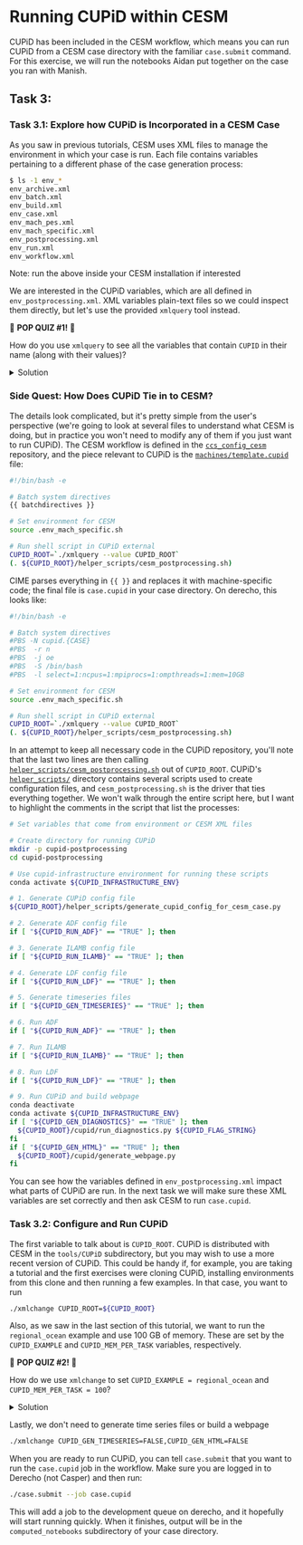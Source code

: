 # Running CUPiD within CESM

CUPiD has been included in the CESM workflow,
which means you can run CUPiD from a CESM case directory with the familiar `case.submit` command.
For this exercise, we will run the notebooks Aidan put together on the case you ran with Manish.

## Task 3:

### Task 3.1: Explore how CUPiD is Incorporated in a CESM Case

As you saw in previous tutorials, CESM uses XML files to manage the environment in which your case is run.
Each file contains variables pertaining to a different phase of the case generation process:

```bash
$ ls -1 env_*
env_archive.xml
env_batch.xml
env_build.xml
env_case.xml
env_mach_pes.xml
env_mach_specific.xml
env_postprocessing.xml
env_run.xml
env_workflow.xml
```
Note: run the above inside your CESM installation if interested

We are interested in the CUPiD variables,
which are all defined in `env_postprocessing.xml`.
XML variables plain-text files so we could inspect them directly,
but let's use the provided `xmlquery` tool instead.

<div class="alert alert-warning">  
🚨 <strong>POP QUIZ #1!</strong> 🚨 

How do you use `xmlquery` to see all the variables that contain `CUPID` in their name (along with their values)?
<details>  

<summary>Solution</summary><br>

```
$ ./xmlquery -p CUPID
Results in group cupid_analysis
	CUPID_BASELINE_CASE: b.e23_alpha17f.BLT1850.ne30_t232.092
	CUPID_BASELINE_ROOT: /glade/derecho/scratch/mlevy/archive/CAcurrent.002/..
	CUPID_BASE_NYEARS: 100
	CUPID_BASE_STARTDATE: 0001-01-01
	CUPID_EXAMPLE: key_metrics
	CUPID_NYEARS: 1
	CUPID_STARTDATE: 0001-01-01
	CUPID_TS_DIR: /glade/derecho/scratch/mlevy/archive/CAcurrent.002/..

Results in group cupid_config
	CUPID_GEN_DIAGNOSTICS: TRUE
	CUPID_GEN_HTML: TRUE
	CUPID_GEN_TIMESERIES: TRUE
	CUPID_ROOT: /glade/work/mlevy/codes/CESM/cesm3_0_alpha07c_CROCO/tools/CUPiD

Results in group cupid_environments
	CUPID_ANALYSIS_ENV: cupid-analysis
	CUPID_INFRASTRUCTURE_ENV: cupid-infrastructure

Results in group cupid_run_components
	CUPID_MEM_PER_TASK: 10
	CUPID_NTASKS: 1
	CUPID_RUN_ADF: FALSE
	CUPID_RUN_ALL: TRUE
	CUPID_RUN_ATM: FALSE
	CUPID_RUN_GLC: FALSE
	CUPID_RUN_ICE: FALSE
	CUPID_RUN_LND: FALSE
	CUPID_RUN_OCN: FALSE
	CUPID_RUN_ROF: FALSE
	CUPID_TASKS_PER_NODE: 128
```
</details>
</div>

### Side Quest: How Does CUPiD Tie in to CESM?

The details look complicated, but it's pretty simple from the user's perspective
(we're going to look at several files to understand what CESM is doing,
but in practice you won't need to modify any of them if you just want to run CUPiD).
The CESM workflow is defined in the [`ccs_config_cesm`](https://github.com/ESMCI/ccs_config_cesm) repository,
and the piece relevant to CUPiD is the [`machines/template.cupid`](https://github.com/ESMCI/ccs_config_cesm/blob/main/machines/template.cupid) file:

```bash
#!/bin/bash -e

# Batch system directives
{{ batchdirectives }}

# Set environment for CESM
source .env_mach_specific.sh

# Run shell script in CUPiD external
CUPID_ROOT=`./xmlquery --value CUPID_ROOT`
(. ${CUPID_ROOT}/helper_scripts/cesm_postprocessing.sh)
```

CIME parses everything in `{{ }}` and replaces it with machine-specific code;
the final file is `case.cupid` in your case directory.
On derecho, this looks like:

```bash
#!/bin/bash -e

# Batch system directives
#PBS -N cupid.{CASE}
#PBS  -r n
#PBS  -j oe
#PBS  -S /bin/bash
#PBS  -l select=1:ncpus=1:mpiprocs=1:ompthreads=1:mem=10GB

# Set environment for CESM
source .env_mach_specific.sh

# Run shell script in CUPiD external
CUPID_ROOT=`./xmlquery --value CUPID_ROOT`
(. ${CUPID_ROOT}/helper_scripts/cesm_postprocessing.sh)
```

In an attempt to keep all necessary code in the CUPiD repository,
you'll note that the last two lines are then calling [`helper_scripts/cesm_postprocessing.sh`](https://github.com/NCAR/CUPiD/blob/main/helper_scripts/cesm_postprocessing.sh) out of `CUPID_ROOT`.
CUPiD's [`helper_scripts/`](https://github.com/NCAR/CUPiD/blob/main/helper_scripts/) directory contains several scripts used to create configuration files,
and `cesm_postprocessing.sh` is the driver that ties everything together.
We won't walk through the entire script here,
but I want to highlight the comments in the script that list the processes:

```bash
# Set variables that come from environment or CESM XML files

# Create directory for running CUPiD
mkdir -p cupid-postprocessing
cd cupid-postprocessing

# Use cupid-infrastructure environment for running these scripts
conda activate ${CUPID_INFRASTRUCTURE_ENV}

# 1. Generate CUPiD config file
${CUPID_ROOT}/helper_scripts/generate_cupid_config_for_cesm_case.py

# 2. Generate ADF config file
if [ "${CUPID_RUN_ADF}" == "TRUE" ]; then

# 3. Generate ILAMB config file
if [ "${CUPID_RUN_ILAMB}" == "TRUE" ]; then

# 4. Generate LDF config file
if [ "${CUPID_RUN_LDF}" == "TRUE" ]; then

# 5. Generate timeseries files
if [ "${CUPID_GEN_TIMESERIES}" == "TRUE" ]; then

# 6. Run ADF
if [ "${CUPID_RUN_ADF}" == "TRUE" ]; then

# 7. Run ILAMB
if [ "${CUPID_RUN_ILAMB}" == "TRUE" ]; then

# 8. Run LDF
if [ "${CUPID_RUN_LDF}" == "TRUE" ]; then

# 9. Run CUPiD and build webpage
conda deactivate
conda activate ${CUPID_INFRASTRUCTURE_ENV}
if [ "${CUPID_GEN_DIAGNOSTICS}" == "TRUE" ]; then
  ${CUPID_ROOT}/cupid/run_diagnostics.py ${CUPID_FLAG_STRING}
fi
if [ "${CUPID_GEN_HTML}" == "TRUE" ]; then
  ${CUPID_ROOT}/cupid/generate_webpage.py
fi
```

You can see how the variables defined in `env_postprocessing.xml` impact what parts of CUPiD are run.
In the next task we will make sure these XML variables are set correctly and then ask CESM to run `case.cupid`.

### Task 3.2: Configure and Run CUPiD

The first variable to talk about is `CUPID_ROOT`.
CUPiD is distributed with CESM in the `tools/CUPiD` subdirectory,
but you may wish to use a more recent version of CUPiD.
This could be handy if, for example,
you are taking a tutorial and the first exercises were cloning CUPiD,
installing environments from this clone and then running a few examples.
In that case, you want to run

```bash
./xmlchange CUPID_ROOT=${CUPID_ROOT}
```

Also, as we saw in the last section of this tutorial,
we want to run the `regional_ocean` example and use 100 GB of memory.
These are set by the `CUPID_EXAMPLE` and `CUPID_MEM_PER_TASK` variables, respectively.

<div class="alert alert-warning">  
🚨 <strong>POP QUIZ #2!</strong> 🚨 

How do we use `xmlchange` to set `CUPID_EXAMPLE = regional_ocean` and `CUPID_MEM_PER_TASK = 100`?
<details>  

<summary>Solution</summary><br>

```bash
./xmlchange CUPID_EXAMPLE=regional_ocean,CUPID_MEM_PER_TASK=100
```
</details>
</div>

Lastly, we don't need to generate time series files or build a webpage

```bash
./xmlchange CUPID_GEN_TIMESERIES=FALSE,CUPID_GEN_HTML=FALSE
```

When you are ready to run CUPiD, you can tell `case.submit` that you want to run the `case.cupid` job in the workflow.
Make sure you are logged in to Derecho (not Casper) and then run:

```bash
./case.submit --job case.cupid
```

This will add a job to the development queue on derecho,
and it hopefully will start running quickly.
When it finishes, output will be in the `computed_notebooks` subdirectory of your case directory.